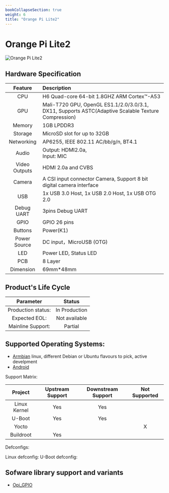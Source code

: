 ```yaml
---
bookCollapseSection: true
weight: 6
title: "Orange Pi Lite2"
---
```


<!-- Board Official Name -->
# Orange Pi Lite2

<!-- Image, prefer raw ones with no comments or marks -->

![Orange Pi Lite2](/images/opilite2.jpg "Orange Pi Lite2")



<!-- Hardware description, taken from the OPI product page-->
## Hardware Specification
|Feature|Description|
|:--:|:-- |
|CPU | H6 Quad-core 64-bit 1.8GHZ ARM Cortex™-A53 |
|GPU | Mali-T720 GPU, OpenGL ES1.1/2.0/3.0/3.1, DX11, Supports ASTC(Adaptive Scalable Texture Compression)|
|Memory| 1GB LPDDR3 |
| Storage | MicroSD slot for up to 32GB  |
|Networking | AP6255, IEEE 802.11 AC/bb/g/n, BT4.1|
|Audio | Output: HDMI2.0a,<br> Input: MIC|
|Video Outputs | HDMI 2.0a and CVBS|
|Camera|A CSI input connector Camera, Support 8 bit digital camera interface|
|USB | 1x USB 3.0 Host, 1x USB 2.0 Host, 1x USB OTG 2.0 |
|Debug UART | 3pins Debug UART |
|GPIO | GPIO 26 pins|
|Buttons | Power(K1)|
|Power Source | DC input，MicroUSB (OTG)|
|LED | Power LED, Status LED |
|PCB | 8 Layer|
|Dimension| 69mm*48mm |


<!--  OEM data (must be coordinated/configrmed with Orange Pi)-->
## Product's Life Cycle

| Parameter | Status  |
|:--:|:--:|
| Production status: | In Production |
| Expected EOL: | Not available |
| Mainline Support:| Partial |

<!-- OS Support with links to the download page if possible -->
## Supported Operating Systems: 

- [Armbian](https://www.armbian.com/orange-pi-lite-2/) linux, different Debian or Ubuntu flavours to pick, active develpment
- [Android](#)


Support Matrix: 

| Project |  Upstream Support | Downstream Support | Not Supported | 
|:--:|:--:|:--:|:--:|
| Linux Kernel | Yes | Yes | | 
|U-Boot| Yes | Yes||
| Yocto| | | X |
|Buildroot| Yes | | |

Defconfigs: 
    
Linux defconfig: 
U-Boot defconfig: 

<!-- Specific Library support (always with the link to the lib code) -->
## Sofware library support and variants
- [Opi_GPIO](https://github.com/user_/lib_)
